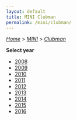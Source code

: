 ```yaml
---
layout: default
title: MINI Clubman
permalink: /mini/clubman/
---
```

[*Home*](/) > [*MINI*](/mini/) > [*Clubman*](/mini/clubman/)

**Select year**

- [2008](/mini/clubman/2008/)
- [2009](/mini/clubman/2009/)
- [2010](/mini/clubman/2010/)
- [2011](/mini/clubman/2011/)
- [2012](/mini/clubman/2012/)
- [2013](/mini/clubman/2013/)
- [2014](/mini/clubman/2014/)
- [2015](/mini/clubman/2015/)
- [2016](/mini/clubman/2016/)